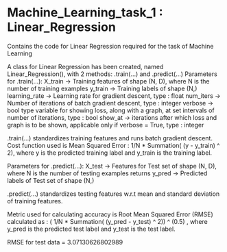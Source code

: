 # Machine_Learning_task_1 : Linear_Regression

Contains the code for Linear Regression required for the task of Machine Learning

A class for Linear Regression has been created, named Linear_Regression(), with 2 methods: .train(...) and .predict(...)
Parameters for .train(...): 
                            X_train -> Training features of shape (N, D), where N is the number of training examples
                            y_train -> Training labels of shape (N,)
                            learning_rate -> Learning rate for gradient descent, type : float
                            num_iters -> Number of iterations of batch gradient descent, type : integer
                            verbose -> bool type variable for showing loss, along with a graph, at set intervals of number of iterations, type : bool
                            show_at -> iterations after which loss and graph is to be shown, applicable only if verbose = True, type : integer

.train(...) standardizes training features and runs batch gradient descent. Cost function used is Mean Squared Error : 1/N * Summation( (y - y_train) ^ 2), where y is the predicted training label and y_train is the training label. 

Parameters for .predict(...): 
                            X_test -> Features for Test set of shape (N, D), where N is the number of testing examples
                    returns y_pred -> Predicted labels of Test set of shape (N,)

.predict(...) standardizes testing features w.r.t mean and standard deviation of training features.

Metric used for calculating accuracy is Root Mean Squared Error (RMSE) calculated as : ( 1/N * Summation( (y_pred - y_test) ^ 2)) ^ (0.5) , where y_pred is the predicted test label and y_test is the test label. 

RMSE for test data = 3.07130626802989
